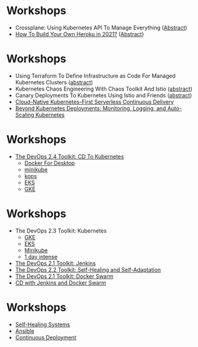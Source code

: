 # Workshops

* Crossplane: Using Kubernetes API To Manage Everything ([Abstract](https://github.com/vfarcic/vfarcic.github.io/blob/master/crossplane/abstracts/universal-control-plane.md))
* [How To Build Your Own Heroku in 2021?](crossplane/heroku-workshop.html) ([Abstract](https://github.com/vfarcic/vfarcic.github.io/blob/master/crossplane/abstracts/heroku.md))


# Workshops

* Using Terraform To Define Infrastructure as Code For Managed Kubernetes Clusters ([abstract](https://github.com/vfarcic/vfarcic.github.io/blob/master/catalog/abstracts/iac-workshop.md)) 
* Kubernetes Chaos Engineering With Chaos Toolkit And Istio ([abstract](https://github.com/vfarcic/vfarcic.github.io/blob/master/chaos/abstracts/workshop.md)) 
* Canary Deployments To Kubernetes Using Istio and Friends ([abstract](https://github.com/vfarcic/vfarcic.github.io/blob/master/canary-istio/abstracts/workshop.md)) 
* [Cloud-Native Kubernetes-First Serverless Continuous Delivery](jx/workshop-tekton.html) 
* [Beyond Kubernetes Deployments: Monitoring, Logging, and Auto-Scaling Kubernetes](devops25/workshop.html)


# Workshops

* [The DevOps 2.4 Toolkit: CD To Kubernetes](devops24/workshop.html)
  * [Docker For Desktop](devops24/workshop-docker.html)
  * [minikube](devops24/workshop-minikube.html)
  * [kops](devops24/workshop-kops.html)
  * [EKS](devops24/workshop-eks.html)
  * [GKE](devops24/workshop-gke.html)


# Workshops

* The DevOps 2.3 Toolkit: Kubernetes
  * [GKE](devops23/workshop-gke.html)
  * [EKS](devops23/workshop-eks.html)
  * [Minikube](devops23/workshop.html)
  * [1 day intense](devops23/workshop-short.html)
* [The DevOps 2.1 Toolkit: Jenkins](jenkins-docker/workshop.html)
* [The DevOps 2.2 Toolkit: Self-Healing and Self-Adaptation](devops22/workshop.html)
* [The DevOps 2.1 Toolkit: Docker Swarm](devops21/workshop.html)
* [CD with Jenkins and Docker Swarm](jenkins-swarm/workshop.html)


# Workshops

* [Self-Healing Systems](self-healing/workshop.html)
* [Ansible](ansible-workshop/index.html)
* [Continuous Deployment](cd-workshop/index.html)
